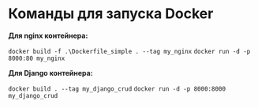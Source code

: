 # Команды для запуска Docker

  

**Для nginx контейнера:**

`docker build -f .\Dockerfile_simple . --tag my_nginx`
`docker run -d -p 8000:80 my_nginx`

**Для Django контейнера:**

`docker build . --tag my_django_crud`
`docker run -d -p 8000:8000 my_django_crud`
